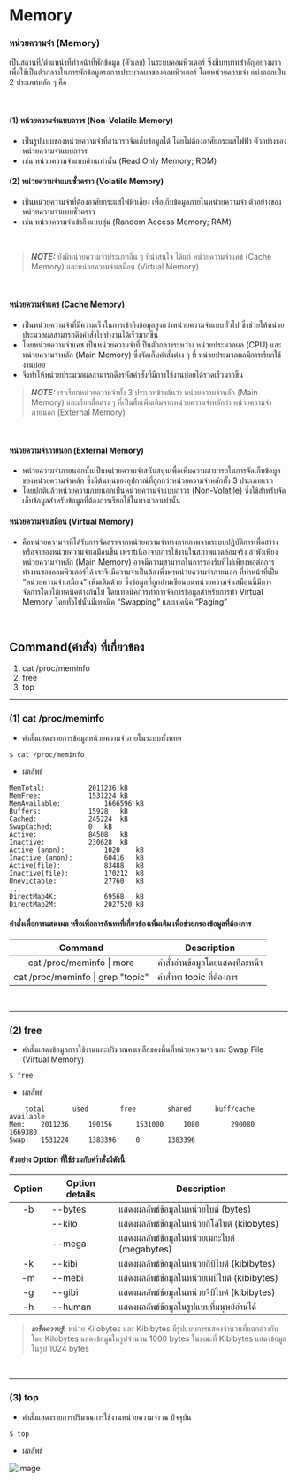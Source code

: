 
# Memory

### หน่วยความจำ (Memory)
เป็นสถานที่/ตำแหน่งที่ทำหน้าที่พักข้อมูล (ตัวเลข) ในระบบคอมพิวเตอร์ ซึ่งมีบทบาทสำคัญอย่างมาก เพื่อใช้เป็นตัวกลางในการพักข้อมูลรอการประมวลผลของคอมพิวเตอร์ โดยหน่วยความจำ แบ่งออกเป็น 2 ประเภทหลัก ๆ คือ

<br>

#### (1) หน่วยความจำแบบถาวร (Non-Volatile Memory)
   * เป็นรูปแบบของหน่วยความจำที่สามารถจัดเก็บข้อมูลได้ โดยไม่ต้องอาศัยกระแสไฟฟ้า ตัวอย่างของหน่วยความจำแบบถาวร
   * เช่น หน่วยความจำแบบอ่านเท่านั้น (Read Only Memory; ROM)
#### (2) หน่วยความจำแบบชั่วคราว (Volatile Memory)
   * เป็นหน่วยความจำที่ต้องอาศัยกระแสไฟฟ้าเลี้ยง เพื่อเก็บข้อมูลภายในหน่วยความจำ ตัวอย่างของหน่วยความจำแบบชั่วคราว
   * เช่น หน่วยความจำเข้าถึงแบบสุ่ม (Random Access Memory; RAM)
<br>

> **_NOTE:_**  ยังมีหน่วยความจำประเภทอื่น ๆ ที่น่าสนใจ ได้แก่ หน่วยความจำแคช (Cache Memory) และหน่วยความจำเสมือน (Virtual Memory)

<br>

#### หน่วยความจำแคช (Cache Memory)
* เป็นหน่วยความจำที่มีความเร็วในการเข้าถึงข้อมูลสูงกว่าหน่วยความจำแบบทั่วไป ซึ่งช่วยให้หน่วยประมวลผลสามารถดึงคำสั่งไปทำงานได้เร็วมากขึ้น 
* โดยหน่วยความจำแคช เป็นหน่วยความจำที่เป็นตัวกลางระหว่าง หน่วยประมวลผล (CPU) และหน่วยความจำหลัก (Main Memory) ซึ่งจัดเก็บคำสั่งต่าง ๆ ที่ หน่วยประมวลผลมีการเรียกใช้งานบ่อย
* จึงทำให้หน่วยประมวลผลสามารถดึงรหัสคำสั่งที่มีการใช้งานบ่อยได้รวดเร็วมากขึ้น

> **_NOTE:_**  เราเรียกหน่วยความจำทั้ง 3 ประเภทข้างต้นว่า  หน่วยความจำหลัก (Main Memory) และเรียกสื่อต่าง ๆ ที่เป็นสื่อเพิ่มเติมจากหน่วยความจำหลักว่า หน่วยความจำภายนอก (External Memory)

<br>

#### หน่วยความจำภายนอก (External Memory)
* หน่วยความจำภายนอกนั้นเป็นหน่วยความจำสนับสนุนเพื่อเพิ่มความสามารถในการจัดเก็บข้อมูลของหน่วยความจำหลัก ซึ่งมีต้นทุนของอุปกรณ์ที่ถูกกว่าหน่วยความจำหลักทั้ง 3 ประเภทแรก
* โดยปกติแล้วหน่วยความภายนอกเป็นหน่วยความจำแบบถาวร (Non-Volatile) ซึ่งใช้สำหรับจัดเก็บข้อมูลสำหรับข้อมูลที่ต้องการเรียกใช้ในบางเวลาเท่านั้น


#### หน่วยความจำเสมือน (Virtual Memory)
* คือหน่วยความจำที่ได้รับการจัดสรรจากหน่วยความจำทางกายภาพจากระบบปฏิบัติการเพื่อสร้างหรือจำลองหน่วยความจำเสมือนขึ้น เพราtเนื่องจากการใช้งานในสภาพแวดล้อมจริง ลำพังเพียงหน่วยความจำหลัก (Main Memory) อาจมีความสามารถในการรองรับที่ไม่เพียงพอต่อการทำงานของคอมพิวเตอร์ได้ เราจึงมีความจำเป็นต้องพึ่งพาหน่วยความจำภายนอก ที่ทำหน้าที่เป็น “หน่วยความจำเสมือน” เพิ่มเติมด้วย ซึ่งข้อมูลที่ถูกอ่านเขียนบนหน่วยความจำเสมือนนี้มีการจัดการโดยใช้เทคนิคต่างกันไป โดยเทคนิคการทำการจัดการข้อมูลสำหรับการทำ Virtual Memory โดยทั่วไปนั้นมีเทคนิค “Swapping” และเทคนิค “Paging” 

<br>

##  Command(คำสั่ง) ที่เกี่ยวข้อง
1. cat /proc/meminfo
2. free
3. top

---

### (1) cat /proc/meminfo
* คำสั่งแสดงรายการข้อมูลหน่วยความจำภายในระบบทั้งหทด
```
$ cat /proc/meminfo
```
* ผลลัพธ์
```
MemTotal:			2011236 kB
MemFree:			1531224 kB
MemAvailable:			1666596 kB
Buffers:			15928 	kB
Cached:				245224 	kB
SwapCached:			0 	kB
Active:				84508 	kB
Inactive:			230628 	kB
Active (anon):			1020 	kB
Inactive (anon):		60416 	kB
Active(file):			83488 	kB
Inactive(file):			170212 	kB
Unevictable:			27760 	kB
...
DirectMap4K:			69568	kB
DirectMap2M:			2027520	kB
```

#### คำสั่งเพื่อการแสดงผล หรือเพื่อการค้นหาที่เกี่ยวข้องเพิ่มเติม เพื่อช่วยกรองข้อมูลที่ต้องการ

| Command | Description |
| :----: | ----------- |
| cat /proc/meminfo \| more | คำสั่งอ่านข้อมูลโดยแสดงทีละหน้า |
| cat /proc/meminfo \| grep "topic" | คำสั่งหา topic ที่ต้องการ |

<br>

---
### (2) free
* คำสั่งแสดงข้อมูลการใช้งานและปริมาณคงเหลือของพื้นที่หน่วยความจำ และ Swap File (Virtual Memory)
```
$ free
```
* ผลลัพธ์
```
	total		used		free		shared		buff/cache	available
Mem:	2011236		190156		1531000		1080		290080		1669380
Swap:	1531224		1383396		0		1383396
```
#### ตัวอย่าง Option ที่ใช้ร่วมกับคำำสั่งมีดังนี้:
| Option        | Option details | Description   |
| :-----------: | -------------- | ------------- |
| -b | --bytes | แสดงผลลัพธ์ข้อมูลในหน่วยไบต์ (bytes) |
| | --kilo | แสดงผลลัพธ์ข้อมูลในหน่วยกิโลไบต์ (kilobytes) |
| | --mega | แสดงผลลัพธ์ข้อมูลในหน่วยเมกะไบต์ (megabytes) |
| -k | --kibi | แสดงผลลัพธ์ข้อมูลในหน่วยกิบิไบต์ (kibibytes) |
| -m | --mebi | แสดงผลลัพธ์ข้อมูลในหน่วยเมบิไบต์ (kibibytes) |
| -g | --gibi | แสดงผลลัพธ์ข้อมูลในหน่วยจิบิไบต์ (kibibytes) |
| -h | --human | แสดงผลลัพธ์ข้อมูลในรูปแบบที่มนุษย์อ่านได้ |

> **_เกร็ดความรู้:_** หน่วย Kilobytes และ Kibibytes มีรูปแบบการแสดงจำนวนที่แตกต่างกัน โดย Kilobytes แสดงข้อมูลในรูปจำนวน 1000 bytes ในขณะที่ Kibibytes แสดงข้อมูลในรูป 1024 bytes

<br>

---
### (3) top
* คำสั่งแสดงรายการปริมาณการใช้งานหน่วยความจำ ณ ปัจจุบัน
```
$ top
```
* ผลลัพธ์

![image](https://github.com/aaomprt/Host-3/assets/117189340/fe8886de-a45f-4b38-af03-d6f382b18bfd)
